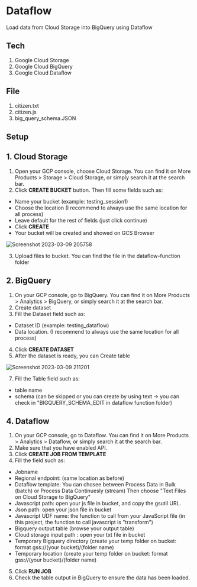 # Dataflow
Load data from Cloud Storage into BigQuery using Dataflow

## Tech
1. Google Cloud Storage
2. Google Cloud BigQuery
3. Google Cloud Dataflow

## File
1. citizen.txt
2. citizen.js
3. big_query_schema.JSON

## Setup
## 1. Cloud Storage
1. Open your GCP console, choose Cloud Storage. You can find it on More Products > Storage > Cloud Storage, or simply search it at the search bar.
2. Click **CREATE BUCKET** button. Then fill some fields such as:
 - Name your bucket (example: testing_session1)
 - Choose the location (I recommend to always use the same location for all process)
 - Leave default for the rest of fields (just click continue)
 - Click **CREATE**
 - Your bucket will be created and showed on GCS Browser
 
 ![Screenshot 2023-03-09 205758](https://user-images.githubusercontent.com/107783827/224048620-ec659d30-1841-4200-b1a7-039779dbb5e5.png)
 
 3. Upload files to bucket. You can find the file in the dataflow-function folder
 
## 2. BigQuery
1. On your GCP console, go to BigQuery. You can find it on More Products > Analytics > BigQuery, or simply search it at the search bar.
2. Create dataset
3. Fill the Dataset field such as:
 - Dataset ID (example: testing_dataflow)
 - Data location. (I recommend to always use the same location for all process)
4. Click **CREATE DATASET**
6. After the dataset is ready, you can Create table

![Screenshot 2023-03-09 211201](https://user-images.githubusercontent.com/107783827/224051002-9043df90-5f0f-49fc-98eb-c999074bdad5.png)

7. Fill the Table field such as:
 - table name
 - schema (can be skipped or you can create by using text -> you can check in "BIGQUERY_SCHEMA_EDIT in dataflow function folder)

## 4. Dataflow
1. On your GCP console, go to Dataflow. You can find it on More Products > Analytics > Dataflow, or simply search it at the search bar.
2. Make sure that you have enabled API.
3. Click **CREATE JOB FROM TEMPLATE**
4. Fill the field such as:
  - Jobname
  - Regional endpoint: (same location as before)
  - Dataflow template:
    You can chosee between Process Data in Bulk (batch) or Process Data Continuesly (stream)
    Then choose "Text Files on Cloud Storage to BigQuery"
  - Javascript path: open your js file in bucket, and copy the gsutil URL.
  - Json path: open your json file in bucket
  - Javascript UDF name: the function to call from your JavaScript file (in this project, the function to call javascript is "transform")
  - Bigquery output table (browse your output table)
  - Cloud storage input path : open your txt file in bucket
  - Temporary Bigquery directory (create your temp folder on bucket: format gss://(your bucket)/(folder name)
  - Temporary location (create your temp folder on bucket: format gss://(your bucket)/(folder name)
   
5. Click **RUN JOB**
7. Check the table output in BigQuery to ensure the data has been loaded.
